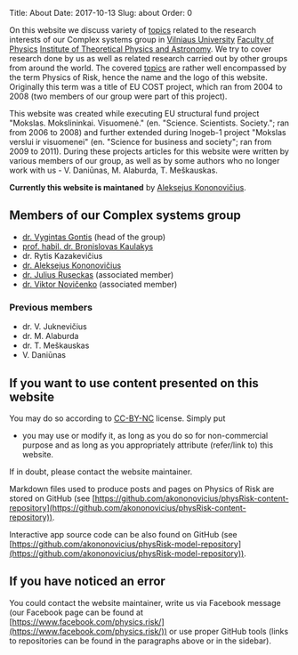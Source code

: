 Title: About
Date: 2017-10-13
Slug: about
Order: 0

On this website we discuss variety of [topics](/topics/) related to the research
interests of our Complex systems group in [Vilniaus University](http://www.vu.lt/)
[Faculty of Physics](http://www.ff.vu.lt/)
[Institute of Theoretical Physics and Astronomy](http://www.tfai.vu.lt). We try
to cover research done by us as well as related research carried out by other
groups from around the world. The covered <a href="/topics/">topics</a> are
rather well encompassed by the term Physics of Risk, hence the name and the
logo of this website. Originally this term was a title of EU COST project,
which ran from 2004 to 2008 (two members of our group were part of this
project).

This website was created while executing EU structural fund project "Mokslas.
Mokslininkai. Visuomenė." (en. "Science. Scientists. Society."; ran from 2006
to 2008) and further extended during Inogeb-1 project "Mokslas verslui ir
visuomenei" (en. "Science for business and society"; ran from 2009 to 2011).
During these projects articles for this website were written by various members
of our group, as well as by some authors who no longer work with us -
V. Daniūnas, M. Alaburda, T. Meškauskas.

**Currently this website is maintaned** by
[Aleksejus Kononovičius](http://kononovicius.lt).

## Members of our Complex systems group

* [dr. Vygintas Gontis](http://gontis.eu) (head of the group)
* [prof. habil. dr. Bronislovas Kaulakys](http://www.itpa.lt/kaulakys/)
* dr. Rytis Kazakevičius
* [dr. Aleksejus Kononovičius](http://kononovicius.lt)
* [dr. Julius Ruseckas](http://web.vu.lt/tfai/j.ruseckas/) (associated member)
* [dr. Viktor Novičenko](http://www.itpa.lt/%7Enovicenko/) (associated member)

### Previous members

* dr. V. Juknevičius
* dr. M. Alaburda
* dr. T. Meškauskas
* V. Daniūnas

## If you want to use content presented on this website

You may do so according to
[CC-BY-NC](https://creativecommons.org/licenses/by-nc/4.0/) license. Simply put
- you may use or modify it, as long as you do so for non-commercial purpose and
as long as you appropriately attribute (refer/link to) this website.

If in doubt, please contact the website maintainer.

Markdown files used to produce posts and pages on Physics of Risk are stored on
GitHub (see [https://github.com/akononovicius/physRisk-content-repository](https://github.com/akononovicius/physRisk-content-repository)).

Interactive app source code can be also found on GitHub (see [https://github.com/akononovicius/physRisk-model-repository](https://github.com/akononovicius/physRisk-model-repository)).

## If you have noticed an error

You could contact the website maintainer, write us via Facebook message
(our Facebook page can be found at
[https://www.facebook.com/physics.risk/](https://www.facebook.com/physics.risk/))
or use proper GitHub tools (links to repositories can be found in the
paragraphs above or in the sidebar).
